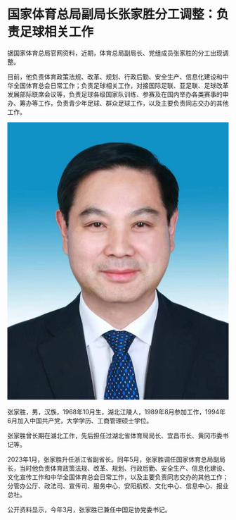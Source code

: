 # 国家体育总局副局长张家胜分工调整：负责足球相关工作

据国家体育总局官网资料，近期，体育总局副局长、党组成员张家胜的分工出现调整。

目前，他负责体育政策法规、改革、规划、行政后勤、安全生产、信息化建设和中华全国体育总会日常工作；负责足球相关工作，对接国际足联、亚足联、足球改革发展部际联席会议等，负责足球各级国家队训练、参赛及在国内举办各类赛事的申办、筹办等工作，负责青少年足球、群众足球工作，以及主要负责同志交办的其他工作。

![ccf7f326237caa3b8d64b3a47dde748a.jpg](https://raw.githubusercontent.com/qqhsx/qqnews_image/main/2024/03/21/国家体育总局副局长张家胜分工调整：负责足球相关工作/ccf7f326237caa3b8d64b3a47dde748a.jpg)

张家胜，男，汉族，1968年10月生，湖北江陵人，1989年8月参加工作，1994年6月加入中国共产党，大学学历、工商管理硕士学位。

张家胜曾长期在湖北工作，先后担任过湖北省体育局局长、宜昌市长、黄冈市委书记等。

2023年1月，张家胜升任浙江省副省长。同年5月，张家胜调任国家体育总局副局长，当时他负责体育政策法规、改革、规划、行政后勤、安全生产、信息化建设、文化宣传工作和中华全国体育总会日常工作，以及主要负责同志交办的其他工作；分管办公厅、政法司、宣传司、服务中心、安阳航校、文化中心、信息中心、报业总社。

公开资料显示，今年3月，张家胜已兼任中国足协党委书记。

